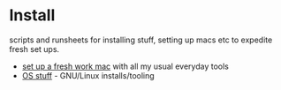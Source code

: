 # Install

scripts and runsheets for installing stuff, setting up macs etc to expedite fresh set ups.

- [set up a fresh work mac](m1/README.md) with all my usual everyday tools
- [OS stuff](OS/README.md) - GNU/Linux installs/tooling